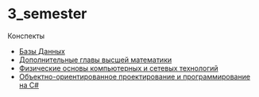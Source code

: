 # 3_semester
Конспекты
- [Базы Данных](Data_bases)
- [Дополнительные главы высшей математики](Maths)
- [Физические основы компьютерных и сетевых технологий](Physics)
- [Объектно-ориентированное проектирование и программирование на C#](C#)
